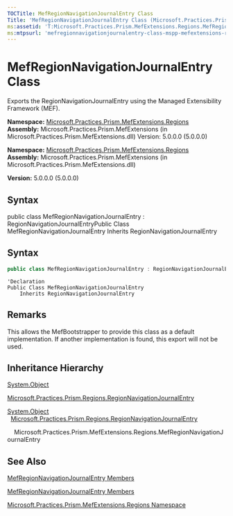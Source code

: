 ```yaml
---
TOCTitle: MefRegionNavigationJournalEntry Class
Title: 'MefRegionNavigationJournalEntry Class (Microsoft.Practices.Prism.MefExtensions.Regions)'
ms:assetid: 'T:Microsoft.Practices.Prism.MefExtensions.Regions.MefRegionNavigationJournalEntry'
ms:mtpsurl: 'mefregionnavigationjournalentry-class-mspp-mefextensions-regions.md'
---
```


# MefRegionNavigationJournalEntry Class

Exports the RegionNavigationJournalEntry using the Managed Extensibility Framework (MEF).
**Namespace:** [Microsoft.Practices.Prism.MefExtensions.Regions](mspp-mefextensions-regions-namespace.md)
**Assembly:** Microsoft.Practices.Prism.MefExtensions (in Microsoft.Practices.Prism.MefExtensions.dll) Version: 5.0.0.0 (5.0.0.0)

**Namespace:** [Microsoft.Practices.Prism.MefExtensions.Regions](https://msdn.microsoft.com/library/microsoft.practices.prism.mefextensions.regions)
**Assembly:** Microsoft.Practices.Prism.MefExtensions (in Microsoft.Practices.Prism.MefExtensions.dll)

**Version:** 5.0.0.0 (5.0.0.0)

## Syntax
public class MefRegionNavigationJournalEntry : RegionNavigationJournalEntryPublic Class MefRegionNavigationJournalEntry Inherits RegionNavigationJournalEntry
## Syntax
```c#
public class MefRegionNavigationJournalEntry : RegionNavigationJournalEntry
```
```VB
'Declaration
Public Class MefRegionNavigationJournalEntry
	Inherits RegionNavigationJournalEntry
```
## Remarks
 This allows the MefBootstrapper to provide this class as a default implementation. If another implementation is found, this export will not be used.

## Inheritance Hierarchy
[System.Object](http://msdn2.microsoft.com/en-us/library/e5kfa45b)

[Microsoft.Practices.Prism.Regions.RegionNavigationJournalEntry](regionnavigationjournalentry-class-mspp-regions.md)

[System.Object](http://msdn.microsoft.com/en-us/library/e5kfa45b)
  [Microsoft.Practices.Prism.Regions.RegionNavigationJournalEntry](https://msdn.microsoft.com/library/microsoft.practices.prism.regions.regionnavigationjournalentry)

    Microsoft.Practices.Prism.MefExtensions.Regions.MefRegionNavigationJournalEntry

## See Also

[MefRegionNavigationJournalEntry Members](mefregionnavigationjournalentry-members-mspp-mefextensions-regions.md)

[MefRegionNavigationJournalEntry Members](https://msdn.microsoft.com/allmembers.t:microsoft.practices.prism.mefextensions.regions.mefregionnavigationjournalentry)
[Microsoft.Practices.Prism.MefExtensions.Regions Namespace](mspp-mefextensions-regions-namespace.md)
